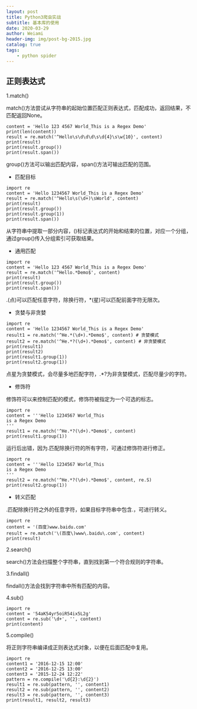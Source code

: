 ```yaml
---
layout: post
title: Python3爬虫实战
subtitle: 基本库的使用
date: 2020-03-29
author: Weiami
header-img: img/post-bg-2015.jpg
catalog: true
tags:
    - python spider
---
```


## 正则表达式

1.match()

match()方法尝试从字符串的起始位置匹配正则表达式，匹配成功，返回结果，不匹配返回None。

```
content = 'Hello 123 4567 World_This is a Regex Demo'
print(len(content))
result = re.match('^Hello\s\d\d\d\s\d{4}\s\w{10}', content)
print(result)
print(result.group())
print(result.span())
```

group()方法可以输出匹配内容，span()方法可输出匹配的范围。

* 匹配目标

```
import re
content = 'Hello 1234567 World_This is a Regex Demo'
result = re.match('^Hello\s(\d+)\sWorld', content)
print(result)
print(result.group())
print(result.group(1))
print(result.span())
```

从字符串中提取一部分内容，()标记表达式的开始和结束的位置，对应一个分组，通过group()传入分组索引可获取结果。

* 通用匹配

```
import re
content = 'Hello 123 4567 World_This is a Regex Demo'
result = re.match('^Hello.*Demo$', content)
print(result)
print(result.group())
print(result.span())
```

.(点)可以匹配任意字符，除换行符，*(星)可以匹配前面字符无限次。

* 贪婪与非贪婪

```
import re
content = 'Hello 1234567 World_This is a Regex Demo'
result1 = re.match('^He.*(\d+).*Demo$', content) # 贪婪模式
result2 = re.match('^He.*?(\d+).*Demo$', content) # 非贪婪模式
print(result1)
print(result2)
print(result1.group(1))
print(result2.group(1))
```

点星为贪婪模式，会尽量多地匹配字符，.*?为非贪婪模式，匹配尽量少的字符。

* 修饰符

修饰符可以来控制匹配的模式，修饰符被指定为一个可选的标志。

```
import re
content = '''Hello 1234567 World_This
is a Regex Demo
'''
result1 = re.match('^He.*?(\d+).*Demo$', content)
print(result1.group(1))
```

运行后出错，因为.匹配除换行符的所有字符，可通过修饰符进行修正。

```
import re
content = '''Hello 1234567 World_This
is a Regex Demo
'''
result2 = re.match('^He.*?(\d+).*Demo$', content, re.S)
print(result2.group(1))
```

* 转义匹配

.匹配除换行符之外的任意字符，如果目标字符串中包含.，可进行转义。

```
import re
content = '(百度)www.baidu.com'
result = re.match('\(百度\)www\.baidu\.com', content)
print(result)
```

2.search()

search()方法会扫描整个字符串，直到找到第一个符合规则的字符串。

3.findall()

findall()方法会找到字符串中所有匹配的内容。

4.sub()

```
import re
content = '54aK54yr5oiR54ix5L2g'
content = re.sub('\d+', '', content)
print(content)
```

5.compile()

将正则字符串编译成正则表达式对象，以便在后面匹配中复用。

```
import re
content1 = '2016-12-15 12:00'
content2 = '2016-12-25 13:00'
content3 = '2015-12-24 12:22'
pattern = re.compile('\d{2}:\d{2}')
result1 = re.sub(pattern, '', content1)
result2 = re.sub(pattern, '', content2)
result3 = re.sub(pattern, '', content3)
print(result1, result2, result3)
```




